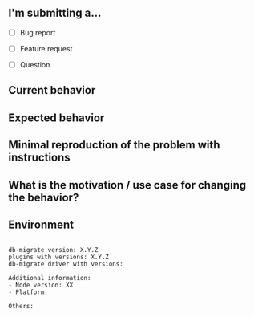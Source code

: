 ## I'm submitting a...
<!-- Check one of the following options with "x" -->

 - [ ] Bug report  <!-- Please search GitHub for a similar issue or PR before submitting -->
 - [ ] Feature request
 - [ ] Question


## Current behavior
<!-- Describe how the issue manifests. -->


## Expected behavior
<!-- Describe what the desired behavior would be. -->


## Minimal reproduction of the problem with instructions

## What is the motivation / use case for changing the behavior?
<!-- Describe the motivation or the concrete use case. -->


## Environment

<pre><code>
db-migrate version: X.Y.Z
plugins with versions: X.Y.Z
db-migrate driver with versions: <!-- eg. mongodb vX.Y.Z -->

Additional information:
- Node version: XX  <!-- run `node --version` -->
- Platform:  <!-- Mac, Linux, Windows -->

Others:
<!-- Anything else relevant?  Operating system version, IDE, package manager, HTTP server, ... -->
</code></pre>
